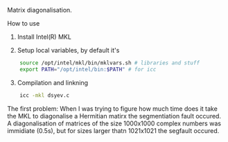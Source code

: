 Matrix diagonalisation.

How to use
1. Install Intel(R) MKL

2. Setup local variables, by default it's
``` bash
	source /opt/intel/mkl/bin/mklvars.sh # libraries and stuff
	export PATH="/opt/intel/bin:$PATH" # for icc
```

3. Compilation and linkning
``` bash
	icc -mkl dsyev.c
```





The first problem:
When I was trying to figure how much time does it take the MKL to diagonalise
a Hermitian matirx the segmentiation fault occured.
A diagonalisation of matrices of the size 1000x1000 complex numbers was immidiate (0.5s),
but for sizes larger thatn 1021x1021 the segfault occured.